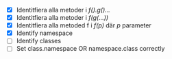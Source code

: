  - [x] Identitfiera alla metoder i *f().g()...*
 - [x] Identitfiera alla metoder i *f(g(...))*
 - [x] Identitfiera alla metoded f i *f(p)* där *p* parameter
 - [x] Identify namespace
 - [ ] Identify classes
 - [ ] Set class.namespace OR namespace.class correctly